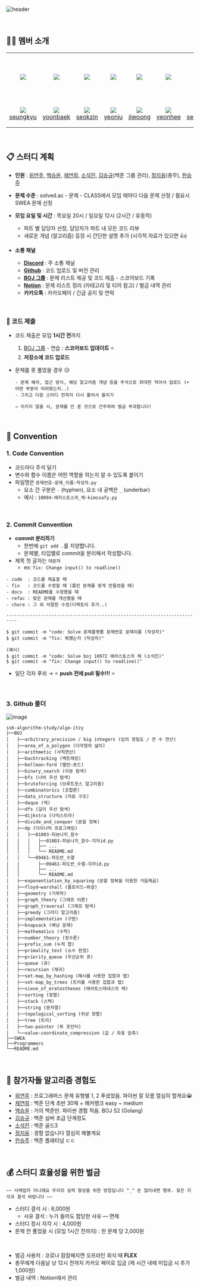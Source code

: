 ![header](https://capsule-render.vercel.app/api?type=soft&color=auto&height=300&section=header&text=Algo%-Itzy&desc=Algorithms%20Study%20Group!&fontSize=90&descAlign=57&descAlignY=70&&animation=twinkling)

<br>

## 👨‍💻 멤버 소개
<table>
  <tr height="130px">
    <td align="center" width="130px">
      <a href="https://github.com/ed-kyu"><img src="https://avatars.githubusercontent.com/u/76573337?v=4"/></a>
    </td>
    <td align="center" width="130px">
      <a href="https://github.com/YoonBaek/"><img src="https://avatars.githubusercontent.com/u/69225659?v=4"/></a>
    </td>
    <td align="center" width="130px">
      <a href="https://github.com/seokzin/"><img src="https://avatars.githubusercontent.com/u/43740455?v=4"/></a>
    </td>
     <td align="center" width="130px">
      <a href="https://github.com/Julia-we-s2"><img src="https://avatars.githubusercontent.com/u/70363530?v=4"/></a>
    </td>
    <td align="center" width="130px">
      <a href="https://github.com/j2woong1"><img src="https://avatars.githubusercontent.com/u/25497798?v=4"/></a>
    </td>
    <td align="center" width="130px">
      <a href="https://github.com/devpla/"><img src="https://avatars.githubusercontent.com/u/87457066?v=4"/></a>
    </td>
    <td align="center" width="130px">
      <a href="https://github.com/chaselover/"><img src="https://avatars.githubusercontent.com/u/79824434?v=4"/></a>
    </td>
  </tr>
  <tr height="70px">
    <td align="center" width="130px">
      <img src="http://mazassumnida.wtf/api/mini/generate_badge?boj=cppc03" />
      <a href="https://github.com/ed-kyu">seungkyu</a>
    </td>
    <td align="center" width="130px">
      <img src="http://mazassumnida.wtf/api/mini/generate_badge?boj=baekyoon" />
      <a href="https://github.com/YoonBaek/">yoonbaek</a>
    </td>
    <td align="center" width="130px">
      <img src="http://mazassumnida.wtf/api/mini/generate_badge?boj=seokzin" />
      <a href="https://github.com/seokzin/">seokzin</a>
    </td>
    <td align="center" width="130px">
      <img src="http://mazassumnida.wtf/api/mini/generate_badge?boj=soultreeforgood" />
      <a href="https://github.com/Julia-we-s2">yeonju</a>
    </td>
    <td align="center" width="130px">
      <img src="http://mazassumnida.wtf/api/mini/generate_badge?boj=j2woong1" />
      <a href="https://github.com/j2woong1">jiwoong</a>
    </td>
    <td align="center" width="130px">
      <img src="http://mazassumnida.wtf/api/mini/generate_badge?boj=hing9u" />
      <a href="https://github.com/devpla/">yeonhee</a>
    </td>
    <td align="center" width="130px">
      <img src="http://mazassumnida.wtf/api/mini/generate_badge?boj=wannabe" />
      <a href="https://github.com/chaselover/">seoungjoo</a>
    </td>
  </tr>
</table>

<br>

## 📋 스터디 계획

- **인원** : [위연주](https://github.com/Julia-we-s2), [백승윤](https://github.com/YoonBaek), [채연희](https://github.com/devpla), [소석진](https://github.com/seokzin), [김승규](https://github.com/ed-kyu)(백준 그룹 관리), [정지웅](https://github.com/JiWoongJeong)(총무), [한승주](https://github.com/chaselover)
- **문제 수준** : solved.ac - 문제 - CLASS에서 모임 때마다 다음 문제 선정 / 필요시 SWEA 문제 선정

- **모임 요일 및 시간** : 목요일 20시 / 일요일 12시 (2시간 / 유동적)
    - 파트 별 담당자 선정, 담당자가 파트 내 모든 코드 리뷰
    - 새로운 개념 (알고리즘) 등장 시 간단한 설명 추가 (시각적 자료가 있으면 👍)

- **소통 채널**
    - [**Discord**](https://discord.gg/CTNYwBW8) : 주 소통 채널
    - [**Github**](https://github.com/ss6-algorithm-study/algo-itzy) : 코드 업로드 및 버전 관리
    - [**BOJ 그룹**](https://www.acmicpc.net/group/11918) : 문제 리스트 제공 및 코드 제출 - 스코어보드 기록
    - [**Notion**](https://www.notion.so/Algo-Itzy-ca5f3350ae5e42cdb487549170fa6f09) : 문제 리스트 정리 (카테고리 및 티어 참고) / 벌금 내역 관리
    - **카카오톡** : 카카오페이 / 긴급 공지 및 연락

<br>

### 🚀 코드 제출

- 코드 제출은 모임 **1시간 전**까지
    1. [BOJ 그룹](https://www.acmicpc.net/group/11918) - 연습 : **스코어보드 업데이트** ⭐
    2. **저장소에 코드 업로드**

- 문제를 못 풀었을 경우 😥
    ```
    - 문제 해석, 접근 방식, 해당 알고리즘 개념 등을 주석으로 최대한 적어서 업로드 (+ 어떤 부분이 어려웠는지..)
    - 그리고 다음 스터디 전까지 다시 풀어서 올리기

    → 지키지 않을 시, 문제를 안 푼 것으로 간주하여 벌금 부과합니다!
    ```


<br>

## 📜 Convention

### 1. **Code Convention**

- 코드마다 주석 달기
- 변수와 함수 이름은 어떤 역할을 하는지 알 수 있도록 붙이기
- 파일명은 `문제번호-문제_이름-작성자.py`
    - 요소 간 구분은 `-` (hyphen), 요소 내 공백은 `_` (underbar)
    - 예시 : `10094-에라스토스의_체-kimssafy.py`


<br>

### 2. **Commit Convention**

- **commit 분리하기**
  - 한번에 `git add .`를 지양합니다.
  - 문제별, 타입별로 commit을 분리해서 작성합니다.
- 제목 첫 글자는 `대문자`
  - ex: `fix: Change input() to readline()`

```
- code  : 코드를 제출할 때
- fix   : 코드를 수정할 때 (틀린 문제를 맞게 만들었을 때)
- docs  : README를 수정했을 때
- refac : 맞은 문제를 개선했을 때
- chore : 그 외 자잘한 수정(디렉토리 추가..)

--------------------------------------------------------------------------

$ git commit -m "code: Solve 문제플랫폼 문제번호 문제이름 (작성자)"
$ git commit -m "fix: 뭐했는지 (작성자)"

(예시)
$ git commit -m "code: Solve boj 10972 에라스토스의 체 (소석진)"
$ git commit -m "fix: Change input() to readline()"
```

- 일단 각자 푸쉬 → ⭐ **push 전에 pull 필수!!!** ⭐



<br>

### 3. Github 폴더

![image](https://user-images.githubusercontent.com/87457066/128278963-21470384-3c70-450d-936c-5b3e34723f78.png)

```
ss6-algorithm-study/algo-itzy
├──BOJ
│   ├──arbitrary_precision / big integers (임의 정밀도 / 큰 수 연산)	
│   ├──area_of_a_polygon (다각형의 넓이)	
│   ├──arithmetic (사칙연산)	
│   ├──backtracking (백트래킹)	
│   ├──bellman–ford (벨만–포드)	
│   ├──binary_search (이분 탐색)	
│   ├──bfs (너비 우선 탐색)	
│   ├──bruteforcing (브루트포스 알고리즘)	
│   ├──combinatorics (조합론)	
│   ├──data_structure (자료 구조)	
│   ├──deque (덱)	
│   ├──dfs (깊이 우선 탐색)	
│   ├──dijkstra (다익스트라)	
│   ├──divide_and_conquer (분할 정복)	
│   ├──dp (다이나믹 프로그래밍)
│   │   ├──01003-피보나치_함수
│   │   │   ├──01003-피보나치_함수-각자id.py
│   │   │   ├── ...
│   │   │   └── README.md
│   │   └──09461-파도반_수열
│   │       ├──09461-파도반_수열-각자id.py
│   │       ├── ...
│   │       └── README.md
│   ├──exponentiation_by_squaring (분할 정복을 이용한 거듭제곱)	
│   ├──floyd–warshall (플로이드–와샬)	
│   ├──geometry (기하학)	
│   ├──graph_theory (그래프 이론)	
│   ├──graph_traversal (그래프 탐색)	
│   ├──greedy (그리디 알고리즘)	
│   ├──implementation (구현)	
│   ├──knapsack (배낭 문제)	
│   ├──mathematics (수학)	
│   ├──number_theory (정수론)	
│   ├──prefix_sum (누적 합)	
│   ├──primality_test (소수 판정)	
│   ├──priority_queue (우선순위 큐)	
│   ├──queue (큐)	
│   ├──recursion (재귀)	
│   ├──set-map_by_hashing (해시를 사용한 집합과 맵)	
│   ├──set-map_by_trees (트리를 사용한 집합과 맵)	
│   ├──sieve_of_eratosthenes (에라토스테네스의 체)	
│   ├──sorting (정렬)	
│   ├──stack (스택)	
│   ├──string (문자열)	
│   ├──topological_sorting (위상 정렬)	
│   ├──tree (트리)	
│   ├──two-pointer (투 포인터)	
│   └──value-coordinate_compression (값 / 좌표 압축)
├──SWEA
├──Programmers
└──README.md
```



<br>

## 🙆 **참가자들 알고리즘 경험도**

- [위연주](https://github.com/Julia-we-s2)  : 프로그래머스 문제 유형별 1, 2 푸셨었음. 파이썬 잘 모름 열심히 할게요😭
- [채연희](https://github.com/hing9u)  : 백준 단계 초반 30제 + 해커랭크 easy ~ medium
- [백승윤](https://github.com/YoonBaek)  : 거의 백준만. 파이썬 경험 적음. BOJ S2 (Golang)
- [김승규](https://github.com/ed-kyu)  : 백준 실버 초급 단계정도
- [소석진](https://github.com/seokzin)  : 백준 골드3
- [정지웅](https://github.com/JiWoongJeong)  : 경험 없습니다 열심히 해볼게요
- [한승주](https://github.com/chaselover)  : 백준 플래티넘 ㄷㄷ



<br>

## 💰 스터디 효율성을 위한 벌금

    ~~ 사채업자 아니에요 우리의 실력 향상을 위한 방침입니다 ^_^ 돈 많이내면 땡큐. 잦은 지각과 결석 바랍니다 ~~

- 스터디 결석 시 : 6,000원
    - 사유 결석 : 누가 들어도 합당한 사유 — 면제
- 스터디 정시 지각 시 : 4,000원
- 문제 안 풀었을 시 (모임 1시간 전까지) : 한 문제 당 2,000원

<br>

- 벌금 사용처 : 코로나 잠잠해지면 오프라인 회식 때 **FLEX**
- 총무에게 다음날 낮 12시 전까지 카카오 페이로 입금 (제 시간 내에 미입금 시 추가 1,000원)
- 벌금 내역 : Notion에서 관리
